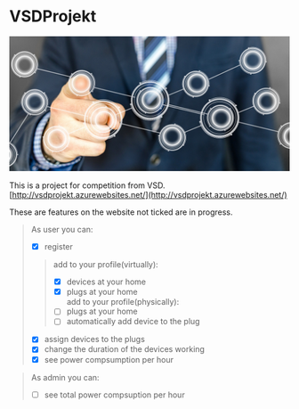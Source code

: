 # VSDProjekt

![](VSDProjekt/wwwroot/img/turn-on-2933016_1920.jpg)

This is a project for competition from VSD.
[http://vsdprojekt.azurewebsites.net/](http://vsdprojekt.azurewebsites.net/)

These are features on the website not ticked are in progress.

> As user you can:  
> * [x] register  
>> add to your profile(virtually):  
>> * [x] devices at your home  
>> * [x] plugs at your home  
>> add to your profile(physically):
>> * [ ] plugs at your home
>> * [ ] automatically add device to the plug
> * [x] assign devices to the plugs  
> * [x] change the duration of the devices working  
> * [x] see power compsumption per hour  

>As admin you can:
> * [ ] see total power compsuption per hour

>
